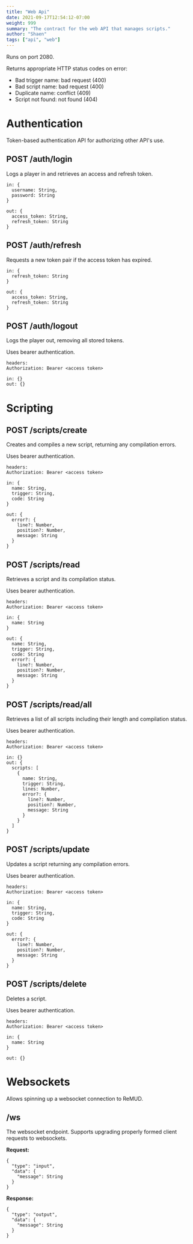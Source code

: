 ```yaml
---
title: "Web Api"
date: 2021-09-17T12:54:12-07:00
weight: 999
summary: "The contract for the web API that manages scripts."
author: "Shaen"
tags: ["api", "web"]
---
```


Runs on port 2080.

Returns appropriate HTTP status codes on error:

- Bad trigger name: bad request (400)
- Bad script name: bad request (400)
- Duplicate name: conflict (409)
- Script not found: not found (404)

# Authentication

Token-based authentication API for authorizing other API's use.

## POST /auth/login

Logs a player in and retrieves an access and refresh token.

```
in: {
  username: String,
  password: String
}

out: {
  access_token: String,
  refresh_token: String
}
```

## POST /auth/refresh

Requests a new token pair if the access token has expired.

```
in: {
  refresh_token: String
}

out: {
  access_token: String,
  refresh_token: String
}
```

## POST /auth/logout

Logs the player out, removing all stored tokens.

Uses bearer authentication.

```
headers:
Authorization: Bearer <access token>

in: {}
out: {}
```

# Scripting

## POST /scripts/create

Creates and compiles a new script, returning any compilation errors.

Uses bearer authentication.

```
headers:
Authorization: Bearer <access token>

in: {
  name: String,
  trigger: String,
  code: String
}

out: {
  error?: {
    line?: Number,
    position?: Number,
    message: String
  }
}
```

## POST /scripts/read

Retrieves a script and its compilation status.

Uses bearer authentication.

```
headers:
Authorization: Bearer <access token>

in: {
  name: String
}

out: {
  name: String,
  trigger: String,
  code: String
  error?: {
    line?: Number,
    position?: Number,
    message: String
  }
}
```

## POST /scripts/read/all

Retrieves a list of all scripts including their length and compilation status.

Uses bearer authentication.

```
headers:
Authorization: Bearer <access token>

in: {}
out: {
  scripts: [
    {
      name: String,
      trigger: String,
      lines: Number,
      error?: {
        line?: Number,
        position?: Number,
        message: String
      }
    }
  ]
}
```

## POST /scripts/update

Updates a script returning any compilation errors.

Uses bearer authentication.

```
headers:
Authorization: Bearer <access token>

in: {
  name: String,
  trigger: String,
  code: String
}

out: {
  error?: {
    line?: Number,
    position?: Number,
    message: String
  }
}
```

## POST /scripts/delete

Deletes a script.

Uses bearer authentication.

```
headers:
Authorization: Bearer <access token>

in: {
  name: String
}

out: {}
```

# Websockets

Allows spinning up a websocket connection to ReMUD.

## /ws

The websocket endpoint. Supports upgrading properly formed client requests to websockets.

**Request:**

```
{
  "type": "input",
  "data": {
    "message": String
  }
}
```

**Response:**

```
{
  "type": "output",
  "data": {
    "message": String
  }
}
```

